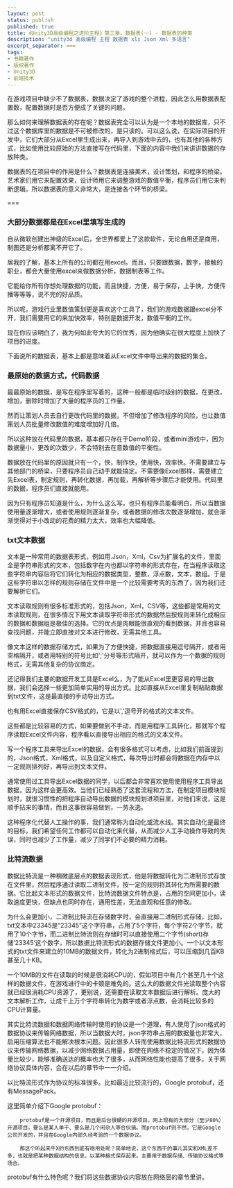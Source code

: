 ```yaml
---
layout: post
status: publish
published: true
title: 《Unity3D高级编程之进阶主程》第三章，数据表(一) - 数据表的种类
description: "unity3d 高级编程 主程 数据表 xls Json Xml 多语言"
excerpt_separator: ===
tags:
- 书籍著作
- 版权著作
- Unity3D
- 前端技术
---
```



在游戏项目中缺少不了数据表，数据决定了游戏的整个进程，因此怎么用数据表配置数，配置数据时是否方便成了关键的问题。

那么如何来理解数据表的存在呢？数据表完全可以认为是一个本地的数据库，只不过这个数据库里的数据是不可被修改的，是只读的。可以这么说，在实际项目的开发中，它们大部分从Excel里生成出来，再导入到游戏中去的，也有其他的各种方式，比如使用比较原始的方法直接写在代码里，下面的内容中我们来讲讲数据的存放种类。

数据表的在项目中的作用是什么？数据表是连接美术，设计策划，和程序的桥梁。艺术家们用它来配置效果，设计师用它来调整游戏的数值平衡，程序员们用它来判断逻辑。所以数据表的意义非常大，是连接各个环节的桥梁。

===

### 大部分数据都是在Excel里填写生成的

自从微软创建出神级的Excel后，全世界都爱上了这款软件，无论自用还是商用，制图还是分析都离不开它了。

居我的了解，基本上所有的公司都在用excel。而且，只要跟数据，数字，接触的职业，都会大量使用excel来做数据分析，数据制表等工作。

它能给你所有你想处理数据的功能，而且快捷，方便，易于保存，上手快，方便传播等等等，说不完的好品质。

所以呢，游戏行业里数值策划更是喜欢这个工具了，我们的游戏数据跟excel分不开，我们需要用它的来加快效率，特别是数据开发，数值平衡的工作。

现在你应该明白了，我为何如此夸大的它的优秀，因为他确实在很大程度上加快了项目的进度。

下面说所的数据表，基本上都是意味着从Excel文件中导出来的数据的集合。

### 最原始的数据方式，代码数据

最最原始的数据，是写在程序里写着的，这种一般都是临时级别的数据，在更改，增加，删除时增加了大量的程序员的工作量。

然而让策划人员去自行更改代码里的数据，不但增加了修改程序的风险，也让数值策划人员批量修改数值的难度增加好几倍。

所以这种放在代码里的数据，基本都只存在于Demo阶段，或者mini游戏中，因为数据量小，更改的次数少，不会特别去在意数值的平衡性。

数据放在代码里的原因就只有一个，快，制作快，使用快，效率快。不需要建立与其他部门的桥梁，只要程序员自己动手就能搞定。不需要像Excel那样，需要建立先Excel表，制定规则，再转化数据，再加载，再解析等步骤后才能使用。代码里的数据，程序员们直接就能用。

因为只有程序员知道是什么，为什么这么写，也只有程序员能看明白，所以当数据使用量逐渐增大，或者使用规则逐渐复杂，或者数据的修改次数逐渐增加，就会渐渐觉得对于小改动的花费的精力太大，效率也大幅降低。

### txt文本数据

文本是一种常用的数据表形式，例如用.Json，Xml，Csv为扩展名的文件，里面全是字符串形式的文本，包括数字在内也都以字符串的形式存在，在当程序读取这些字符串内容后将它们转化为相应的数据类型，整数，浮点数，文本，数组。于是这些字符串以怎样的规则存储在文件中是一个比较需要考究的东西了，因为我们还要解析它们。

文本读取规则有很多标准形式的，包括Json，Xml，CSV等，这些都是常用的文本读取规则，在很多情况下用文本读取字符串形式的数据然后按规则来转化成相应的数据和数据组是极佳的选择。它的优点是肉眼能很直观的看到数据，并且也容易查找问题，并能立即直接对文本进行修改，无需其他工具。

像文本这样的数据存储方式，如果为了方便快捷，把数据直接用逗号隔开，或者用空格隔开，或者用特别的符号比如';'分号等形式隔开，就可以作为一个数据的规则格式，无需其他复杂的协议商定。

还记得我们主要的数据开发工具是Excel么，为了能从Excel里更容易的导出数据，我们会选择一些更加简单实用的导出方式。比如直接从Excel里复制粘贴数据到txt文件，这是最直接的手动导出方式。

也有用Excel直接保存CSV格式的，它是以','逗号开的格式的文本文件。

这些都是比较容易的方式，如果要做到不手动，而是用程序工具转化，那就写个程序读取Excel文件内容，程序看以直接导出相应的格式的文本文件。

写一个程序工具来导出Excel的数据，会有很多格式可以考虑，比如我们前面提到的，Json格式，Xml格式，以及自定义格式，每次导出时都会将数据在内存中以一定规则排列好，再导出到文本文件。

通常使用过工具导出Excel数据的同学，以后都会非常喜欢使用使用程序工具导出数据，因为这样会更高效。当他们已经熟悉了这套流程和方法，在制定项目模块规划时，就很习惯性的把程序自动导出数据的模块规划进项目里，对他们来说，这是顺手拈来的事情，而且这事很容易做到，一劳永逸。

这种程序化代替人工操作的事，我们通常称为自动化或流水线。其实自动化是最终的目标，我们希望任何工作都可以自动化来代替，从而减少人工手动操作导致的失误，同时也减少了工作量，减少了同学们不必要的精力消耗。

### 比特流数据

数据比特流是一种稍微底层点的数据表现形式，他是将数据转化为二进制形式存放在文件里，然后程序通过读取二进制文件，按一定的规则将其转化为所需要的数据。它比起文本形式的数据文件，比特流数据文件特点是，占用的空间更加小，读取速度更快，但缺点也同时存在，通用性差，无法直观和任意的修改。

为什么会更加小，二进制比特流在存储数字时，会直接用二进制形式存储，比如，txt文本中23345是“23345”这个字符串，占用了5个字符，每个字符2个字节，就用了10个字节，而二进制比特流则在存储时可以直接使用二个字节(short)存储’23345‘这个数字，所以数据比特流形式的数据存储文件更加小。一个以文本形式的txt文件来建立的10MB的数据文件，转化为2进制格式后，可以压缩到几百KB甚至几十KB。

一个10MB的文件在读取的时候是很消耗CPU的，假如项目中有几个甚至几十个这样的数据文件，在游戏进行中的卡顿是难免的。这么大的数据文件光读取整个内容就已经很消耗CPU资源了，更别说，还需要在读取文本数据后进行解析。庞大的文本解析工作，让成千上万个字符串转化为数字或者浮点数，会消耗比较多的CPU计算量。

其实比特流数据和数据网络传输时使用的协议是一个道理，有人使用了json格式的数据协议来传输网络数据，所以当数据大时，json字符串占用的数据量也非常大，启用压缩算法也不能解决根本问题。因此很多人转而使用数据比特流形式的数据协议来传输网络数据，以减少网络数据占用量，即使在网络不稳定的情况下，因为体量比较少，能够准确送达的概率也大了很多，从而网络性能也提高了很多。关于网络协议具体内容，会在以后的章节中一一介绍。

以比特流形式作为协议的标准很多。比如最近比较流行的，Google protobuf，还有MessagePack。

这里简单介绍下Google protobuf：

		protobuf是一个开源项目，而且是后台很硬的开源项目。网上现有的大部分（至少80%）开源项目，要么是某人单干、要么是几个闲杂人等合伙搞。而protobuf则不然，它是Google公司开发的，并且在Google内部久经考验的一个数据协议。
		
		那这个听起来牛X的东西到底有啥用处呢？简单地说，这个东西干的事儿其实和XML差不多，也就是把某种数据结构的信息，以某种格式保存起来。主要用于数据存储、传输协议格式等场合。

protobuf有什么特色呢？我们将这些数据协议内容放在网络层的章节里讲。



